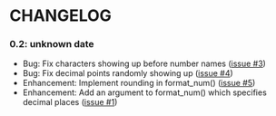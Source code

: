 # CHANGELOG

### 0.2: unknown date

- Bug: Fix characters showing up before number names ([issue #3](https://github.com/MBmasher/big-num-format/issues/3))
- Bug: Fix decimal points randomly showing up ([issue #4](https://github.com/MBmasher/big-num-format/issues/4))
- Enhancement: Implement rounding in format_num() ([issue #5](https://github.com/MBmasher/big-num-format/issues/5))
- Enhancement: Add an argument to format_num() which specifies decimal places ([issue #1](https://github.com/MBmasher/big-num-format/issues/1))
